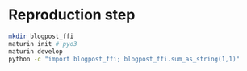 # Reproduction step

```bash
mkdir blogpost_ffi
maturin init # pyo3
maturin develop
python -c "import blogpost_ffi; blogpost_ffi.sum_as_string(1,1)"
```